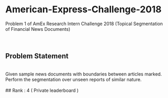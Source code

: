 # American-Express-Challenge-2018
Problem 1 of AmEx Research Intern Challenge 2018 (Topical Segmentation of Financial News Documents)<br />
<br />
<br />

## Problem Statement
<br />
Given sample news documents with boundaries between articles marked. Perform the segmentation over unseen reports of similar nature.
<br />
<br />
## Rank : 4 ( Private leaderboard )
